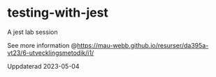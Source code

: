 # testing-with-jest

A jest lab session

See more information @https://mau-webb.github.io/resurser/da395a-vt23/6-utvecklingsmetodik/i1/

Uppdaterad 2023-05-04
